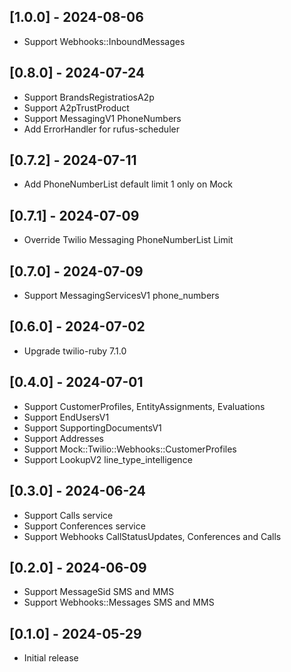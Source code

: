 ## [1.0.0] - 2024-08-06
- Support Webhooks::InboundMessages

## [0.8.0] - 2024-07-24
- Support BrandsRegistratiosA2p
- Support A2pTrustProduct
- Support MessagingV1 PhoneNumbers
- Add ErrorHandler for rufus-scheduler

## [0.7.2] - 2024-07-11
- Add PhoneNumberList default limit 1 only on Mock

## [0.7.1] - 2024-07-09
- Override Twilio Messaging PhoneNumberList Limit

## [0.7.0] - 2024-07-09
- Support MessagingServicesV1 phone_numbers

## [0.6.0] - 2024-07-02
- Upgrade twilio-ruby 7.1.0

## [0.4.0] - 2024-07-01
- Support CustomerProfiles, EntityAssignments, Evaluations
- Support EndUsersV1
- Support SupportingDocumentsV1
- Support Addresses
- Support Mock::Twilio::Webhooks::CustomerProfiles
- Support LookupV2 line_type_intelligence

## [0.3.0] - 2024-06-24
- Support Calls service
- Support Conferences service
- Support Webhooks CallStatusUpdates, Conferences and Calls

## [0.2.0] - 2024-06-09
- Support MessageSid SMS and MMS
- Support Webhooks::Messages SMS and MMS

## [0.1.0] - 2024-05-29

- Initial release

